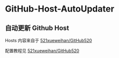 # GitHub-Host-AutoUpdater

## 自动更新 Github Host

Hosts 内容来自于 [521xueweihan/GitHub520](https://github.com/521xueweihan/GitHub520)

配置教程见 [521xueweihan/GitHub520](https://github.com/e282486518/githubdns)
